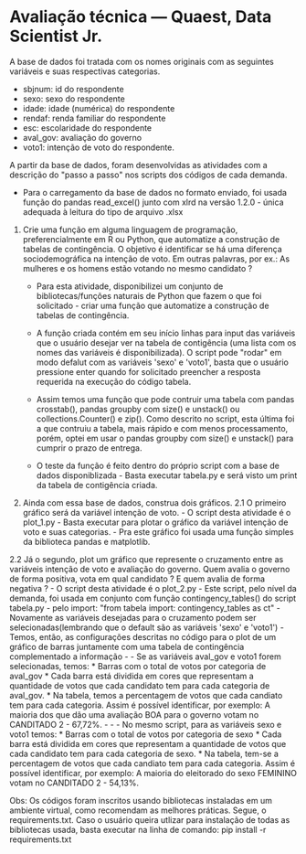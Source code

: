 # Avaliação técnica — Quaest, Data Scientist Jr. 

A base de dados foi tratada com os nomes originais com as seguintes variáveis e suas respectivas categorias.
 - sbjnum: id do respondente
 - sexo: sexo do respondente
 - idade: idade (numérica) do respondente
 - rendaf: renda familiar do respondente
 - esc: escolaridade do respondente
 - aval_gov: avaliação do governo
 - voto1: intenção de voto do respondente.

A partir da base de dados, foram desenvolvidas as atividades com a descrição do "passo a passo" nos scripts dos códigos de cada demanda. 
- Para o carregamento da base de dados no formato enviado, foi usada função do pandas read_excel() junto com xlrd na versão 1.2.0 - única adequada à leitura do tipo de arquivo .xlsx

 1. Crie uma função em alguma linguagem de programação, preferencialmente em R ou Python,  que automatize a construção de tabelas de contingência. O objetivo é identificar se há uma diferença sociodemográfica na intenção de voto. Em outras palavras, por ex.: As mulheres e os homens estão votando no mesmo candidato ? 
	
	- Para esta atividade, disponibilizei um conjunto de bibliotecas/funções naturais de Python que fazem o que foi solicitado - criar uma função que automatize a construção de tabelas de contingência.
	- A função criada contém em seu início linhas para input das variáveis que o usuário desejar ver na tabela de contigência (uma lista com os nomes das variáveis é disponibilizada). O script pode "rodar" em modo defalut com as variáveis 'sexo' e 'voto1', basta que o usuário pressione enter quando for solicitado preencher a resposta requerida na execução do código tabela.

	- Assim temos uma função que pode contruir uma tabela com pandas crosstab(), pandas groupby com size() e unstack() ou collections.Counter() e zip(). Como descrito no script, esta última foi a que contruiu a tabela, mais rápido e com menos processamento, porém, optei em usar o pandas groupby com size() e unstack() para cumprir o prazo de entrega.
	
	- O teste da função é feito dentro do próprio script com a base de dados disponiblizada - Basta executar tabela.py e será visto um print da tabela de contigência criada.

 2. Ainda com essa base de dados, construa dois gráficos. 
 2.1 O primeiro gráfico será da variável intenção de voto.
 		- O script desta atividade é o plot_1.py
 		- Basta executar para plotar o gráfico da variável intenção de voto e suas categorias.
 		- Pra este gráfico foi usada uma função simples da biblioteca pandas e matplotlib.

 2.2 Já o segundo, plot um gráfico que represente o cruzamento entre as variáveis intenção de voto e avaliação do governo. Quem avalia o governo de forma
           positiva, vota em qual candidato ? E quem avalia de forma negativa ?
		- O script desta atividade é o plot_2.py
		- Este script, pelo nível da demanda, foi usada em conjunto com função contingency_tables() do script tabela.py - pelo import: "from tabela import: 				contingency_tables as ct"
		- Novamente as variáveis desejadas para o cruzamento podem ser selecionadas(lembrando que o default são as variáveis 'sexo' e 'voto1')
		- Temos, então, as configurações descritas no código para o plot de um gráfico de barras juntamente com uma tabela de contingência complementado a informação
		- 
		- Se as variáveis aval_gov e voto1 forem selecionadas, temos:
			* Barras com o total de votos por categoria de aval_gov
			* Cada barra está dividida em cores que representam a quantidade de votos que cada candidato tem para cada categoria de aval_gov.
			* Na tabela, temos a percentagem de votos que cada candiato tem para cada categoria. Assim é possível identificar, por exemplo: A maioria dos que dão uma avaliação BOA para o governo votam no CANDITADO 2 - 67,72%.
		-
		-
		- No mesmo script, para as variáveis sexo e voto1 temos:
			* Barras com o total de votos por categoria de sexo
			* Cada barra está dividida em cores que representam a quantidade de votos que cada candidato tem para cada categoria de sexo.
			* Na tabela, tem-se a percentagem de votos que cada candiato tem para cada categoria. Assim é possível identificar, por exemplo: A maioria do eleitorado do sexo FEMININO votam no CANDITADO 2 - 54,13%.




Obs: Os códigos foram inscritos usando bibliotecas instaladas em um ambiente virtual, como recomendam as melhores práticas.
     Segue, o requirements.txt. Caso o usuário queira utlizar para instalação de todas as bibliotecas usada, basta executar na linha de comando: pip install -r requirements.txt



